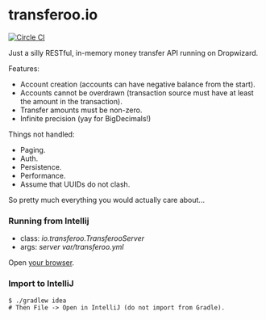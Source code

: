 transferoo.io
=============

[![Circle CI](https://circleci.com/gh/jkozlowski/transferoo.svg?style=svg)](https://circleci.com/gh/jkozlowski/transferoo)

Just a silly RESTful, in-memory money transfer API running on Dropwizard.

Features:
* Account creation (accounts can have negative balance from the start).
* Accounts cannot be overdrawn (transaction source must have at least
  the amount in the transaction).
* Transfer amounts must be non-zero.
* Infinite precision (yay for BigDecimals!)

Things not handled:
* Paging.
* Auth.
* Persistence.
* Performance.
* Assume that UUIDs do not clash.

So pretty much everything you would actually care about...

### Running from Intellij

* class: *io.transferoo.TransferooServer*
* args: *server var/transferoo.yml*

Open [your browser](https://localhost:8343/api/account/d3c02886-2c36-450c-86cf-e199b3ecd9c2).

### Import to IntelliJ

```
$ ./gradlew idea
# Then File -> Open in IntelliJ (do not import from Gradle).
```
